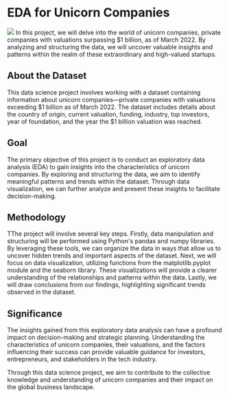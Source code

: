 # EDA for Unicorn Companies
![](https://www.ideasoft.com.tr/wp-content/uploads/2022/01/startup-nedir.png)
In this project, we will delve into the world of unicorn companies, private companies with valuations surpassing $1 billion, as of March 2022. By analyzing and structuring the data, we will uncover valuable insights and patterns within the realm of these extraordinary and high-valued startups.
## About the Dataset
This data science project involves working with a dataset containing information about unicorn companies—private companies with valuations exceeding $1 billion as of March 2022. The dataset includes details about the country of origin, current valuation, funding, industry, top investors, year of foundation, and the year the $1 billion valuation was reached.
## Goal
The primary objective of this project is to conduct an exploratory data analysis (EDA) to gain insights into the characteristics of unicorn companies. By exploring and structuring the data, we aim to identify meaningful patterns and trends within the dataset. Through data visualization, we can further analyze and present these insights to facilitate decision-making.
## Methodology
TThe project will involve several key steps. Firstly, data manipulation and structuring will be performed using Python's pandas and numpy libraries. By leveraging these tools, we can organize the data in ways that allow us to uncover hidden trends and important aspects of the dataset.
Next, we will focus on data visualization, utilizing functions from the matplotlib.pyplot module and the seaborn library. These visualizations will provide a clearer understanding of the relationships and patterns within the data.
Lastly, we will draw conclusions from our findings, highlighting significant trends observed in the dataset.
## Significance
The insights gained from this exploratory data analysis can have a profound impact on decision-making and strategic planning. Understanding the characteristics of unicorn companies, their valuations, and the factors influencing their success can provide valuable guidance for investors, entrepreneurs, and stakeholders in the tech industry.

Through this data science project, we aim to contribute to the collective knowledge and understanding of unicorn companies and their impact on the global business landscape.

